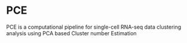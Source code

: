 # PCE
PCE is a computational pipeline for single-cell RNA-seq data clustering analysis using PCA based Cluster number Estimation
